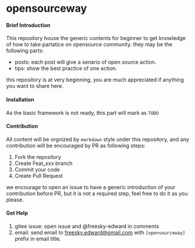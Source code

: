 # opensourceway

#### Brief Introduction

This repository house the generic contents for beginner to get knowledge of how to take partatice on opensource community. they may be the following parts:

  - posts: each post will give a senario of open source action.
  - tips: show the best practice of one action. 

this repository is at very beginning, you are much appreciated if anything you want to share here.

#### Installation

As the basic framework is not ready, this part will mark as `TODO`

#### Contribution

All content will be orgnized by `markdown` style under this repository, and any contribution will be encouraged by PR as following steps:

1.  Fork the repository
2.  Create Feat_xxx branch
3.  Commit your code
4.  Create Pull Request

we encourage to open an issue to have a generic introduction of your contribution before PR, but it is not a required step, feel free to do it as you please.

#### Get Help

  1. gitee issue: open issue and @freesky-edward in comments
  2. email: send email to freesky.edward@gmail.com with `[opensourceway]` prefix in email title.

